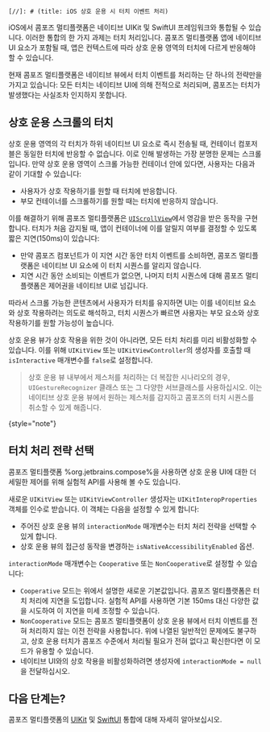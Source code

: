 `[//]: # (title: iOS 상호 운용 시 터치 이벤트 처리)`

iOS에서 콤포즈 멀티플랫폼은 네이티브 UIKit 및 SwiftUI 프레임워크와 통합될 수 있습니다.
이러한 통합의 한 가지 과제는 터치 처리입니다. 콤포즈 멀티플랫폼 앱에 네이티브 UI 요소가 포함될 때,
앱은 컨텍스트에 따라 상호 운용 영역의 터치에 다르게 반응해야 할 수 있습니다.

현재 콤포즈 멀티플랫폼은 네이티브 뷰에서 터치 이벤트를 처리하는 단 하나의 전략만을 가지고 있습니다:
모든 터치는 네이티브 UI에 의해 전적으로 처리되며, 콤포즈는 터치가 발생했다는 사실조차 인지하지 못합니다.

## 상호 운용 스크롤의 터치

상호 운용 영역의 각 터치가 하위 네이티브 UI 요소로 즉시 전송될 때,
컨테이너 컴포저블은 동일한 터치에 반응할 수 없습니다.
이로 인해 발생하는 가장 분명한 문제는 스크롤입니다. 만약 상호 운용 영역이 스크롤 가능한 컨테이너 안에 있다면, 사용자는 다음과 같이 기대할 수 있습니다:

* 사용자가 상호 작용하기를 원할 때 터치에 반응합니다.
* 부모 컨테이너를 스크롤하기를 원할 때는 터치에 반응하지 않습니다.

이를 해결하기 위해 콤포즈 멀티플랫폼은 [`UIScrollView`](https://developer.apple.com/documentation/uikit/uiscrollview)에서 영감을 받은 동작을 구현합니다.
터치가 처음 감지될 때, 앱이 컨테이너에 이를 알릴지 여부를 결정할 수 있도록 짧은 지연(150ms)이 있습니다:

* 만약 콤포즈 컴포넌트가 이 지연 시간 동안 터치 이벤트를 소비하면, 콤포즈 멀티플랫폼은 네이티브 UI 요소에 이 터치 시퀀스를 알리지 않습니다.
* 지연 시간 동안 소비되는 이벤트가 없으면, 나머지 터치 시퀀스에 대해 콤포즈 멀티플랫폼은 제어권을 네이티브 UI로 넘깁니다.

따라서 스크롤 가능한 콘텐츠에서 사용자가 터치를 유지하면 UI는 이를 네이티브 요소와 상호 작용하려는 의도로 해석하고, 터치 시퀀스가 빠르면 사용자는 부모 요소와 상호 작용하기를 원할 가능성이 높습니다.

상호 운용 뷰가 상호 작용을 위한 것이 아니라면, 모든 터치 처리를 미리 비활성화할 수 있습니다.
이를 위해 `UIKitView` 또는 `UIKitViewController`의 생성자를 호출할 때 `isInteractive` 매개변수를 `false`로 설정합니다.

> 상호 운용 뷰 내부에서 제스처를 처리하는 더 복잡한 시나리오의 경우,
> `UIGestureRecognizer` 클래스 또는 그 다양한 서브클래스를 사용하십시오.
> 이는 네이티브 상호 운용 뷰에서 원하는 제스처를 감지하고 콤포즈의 터치 시퀀스를 취소할 수 있게 해줍니다.
>
{style="note"}

## 터치 처리 전략 선택
<secondary-label ref="Experimental"/>

콤포즈 멀티플랫폼 %org.jetbrains.compose%을 사용하면 상호 운용 UI에 대한 더 세밀한 제어를 위해 실험적 API를 사용해 볼 수도 있습니다.

새로운 `UIKitView` 또는 `UIKitViewController` 생성자는 `UIKitInteropProperties` 객체를 인수로 받습니다.
이 객체는 다음을 설정할 수 있게 합니다:

* 주어진 상호 운용 뷰의 `interactionMode` 매개변수는 터치 처리 전략을 선택할 수 있게 합니다.
* 상호 운용 뷰의 접근성 동작을 변경하는 `isNativeAccessibilityEnabled` 옵션.

`interactionMode` 매개변수는 `Cooperative` 또는 `NonCooperative`로 설정할 수 있습니다:

* `Cooperative` 모드는 위에서 설명한 새로운 기본값입니다. 콤포즈 멀티플랫폼은 터치 처리에 지연을 도입합니다.
실험적 API를 사용하면 기본 150ms 대신 다양한 값을 시도하여 이 지연을 미세 조정할 수 있습니다.
* `NonCooperative` 모드는 콤포즈 멀티플랫폼이 상호 운용 뷰에서 터치 이벤트를 전혀 처리하지 않는 이전 전략을 사용합니다.
  위에 나열된 일반적인 문제에도 불구하고, 상호 운용 터치가 콤포즈 수준에서 처리될 필요가 전혀 없다고 확신한다면 이 모드가 유용할 수 있습니다.
* 네이티브 UI와의 상호 작용을 비활성화하려면 생성자에 `interactionMode = null`을 전달하십시오.

## 다음 단계는?

콤포즈 멀티플랫폼의 [UIKit](compose-uikit-integration.md) 및 [SwiftUI](compose-swiftui-integration.md) 통합에 대해 자세히 알아보십시오.
